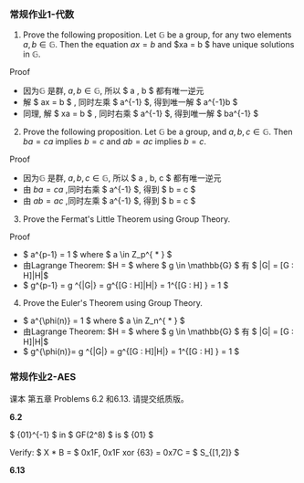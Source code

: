 ### 常规作业1-代数

1. Prove the following proposition. Let $\mathbb{G}$ be a group, for any two elements $a, b \in \mathbb{G}$. Then the equation $ax = b$ and $xa = b $ have unique solutions in $\mathbb{G}$.

Proof

- 因为$\mathbb{G}$ 是群, $a, b \in \mathbb{G}$, 所以 $ a , b $ 都有唯一逆元
- 解 $ ax = b $ , 同时左乘 $ a^{-1} $, 得到唯一解 $ a^{-1}b $
- 同理, 解 $ xa = b $ , 同时右乘 $ a^{-1} $, 得到唯一解 $ ba^{-1} $



2. Prove the following proposition. Let $\mathbb{G}$ be a group, and $a, b, c \in \mathbb{G}$. Then $ba = ca$ implies $b = c$ and $ab = ac$ implies $b = c$.

Proof

- 因为$\mathbb{G}$ 是群, $a, b, c \in \mathbb{G}$, 所以 $ a , b, c $ 都有唯一逆元
- 由 $ba = ca$ ,同时右乘 $ a^{-1} $, 得到 $ b = c $
- 由 $ab = ac$ ,同时左乘 $ a^{-1} $, 得到 $ b = c $



3. Prove the Fermat's Little Theorem using Group Theory.

Proof

- $ a^{p-1} = 1 $ where $ a \in Z_p^{ * } $
- 由Lagrange Theorem: $H = <g> $ where $ g \in \mathbb{G} $ 有 $ |G| = [G : H]|H|$
- $ g^{p-1} = g ^{|G|} = g^{[G : H]|H|} = 1^{[G : H] } = 1 $



4. Prove the Euler's Theorem using Group Theory.

- $ a^{\phi(n)} = 1 $ where $ a \in Z_n^{ * } $
- 由Lagrange Theorem: $H = <g> $ where $ g \in \mathbb{G} $ 有 $ |G| = [G : H]|H|$
- $   g^{\phi(n)}= g ^{|G|} = g^{[G : H]|H|} = 1^{[G : H] } = 1 $



### 常规作业2-AES

课本 第五章 Problems 6.2 和6.13. 请提交纸质版。

**6.2**

$ \{01\}^{-1} $ in $ GF(2^8) $ is $ \{01\} $

Verify: $ X * B = $ 0x1F, 0x1F xor {63} = 0x7C = $ S_{[1,2]} $

**6.13**

